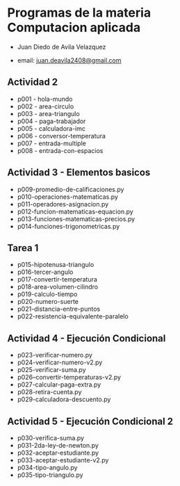 # Programas de la materia Computacion aplicada

- Juan Diedo de Avila Velazquez

- email: juan.deavila2408@gmail.com

## Actividad 2
- p001 - hola-mundo
- p002 - area-circulo
- p003 - area-triangulo
- p004 - paga-trabajador
- p005 - calculadora-imc
- p006 - conversor-temperatura
- p007 - entrada-multiple
- p008 - entrada-con-espacios

## Actividad 3 - Elementos basicos 
- p009-promedio-de-calificaciones.py 
- p010-operaciones-matematicas.py 
- p011-operadores-asignacion.py
- p012-funcion-matematicas-equacion.py 
- p013-funciones-matematicas-precios.py 
- p014-funciones-trigonometricas.py

## Tarea 1
- p015-hipotenusa-triangulo
- p016-tercer-angulo
- p017-convertir-temperatura
- p018-area-volumen-cilindro
- p019-calculo-tiempo
- p020-numero-suerte
- p021-distancia-entre-puntos
- p022-resistencia-equivalente-paralelo

## Actividad 4 - Ejecución Condicional
- p023-verificar-numero.py
- p024-verificar-numero-v2.py
- p025-verificar-suma.py
- p026–convertir-temperaturas-v2.py
- p027-calcular-paga-extra.py
- p028-retira-cuenta.py
- p029-calculadora-descuento.py

## Actividad 5 - Ejecución Condicional 2
- p030-verifica-suma.py
- p031-2da-ley-de-newton.py
- p032-aceptar-estudiante.py
- p033-aceptar-estudiante-v2.py
- p034-tipo-angulo.py
- p035-tipo-triangulo.py